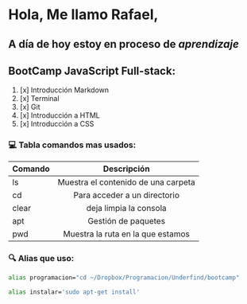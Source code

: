 # Hola, Me llamo Rafael,

## A día de hoy estoy en proceso de _aprendizaje_

## BootCamp JavaScript Full-stack:

1. [x] Introducción Markdown
2. [x] Terminal
3. [x] Git
4. [x] Introducción a HTML
5. [x] Introducción a CSS

### :computer: Tabla comandos mas usados:

| Comando |             Descripción             |
| ------- | :---------------------------------: |
| ls      | Muestra el contenido de una carpeta |
| cd      |    Para acceder a un directorio     |
| clear   |       deja limpia la consola        |
| apt     |         Gestión de paquetes         |
| pwd     |  Muestra la ruta en la que estamos  |

### :mag: Alias que uso:

```zsh
alias programacion="cd ~/Dropbox/Programacion/Underfind/bootcamp"

alias instalar='sudo apt-get install'
```

